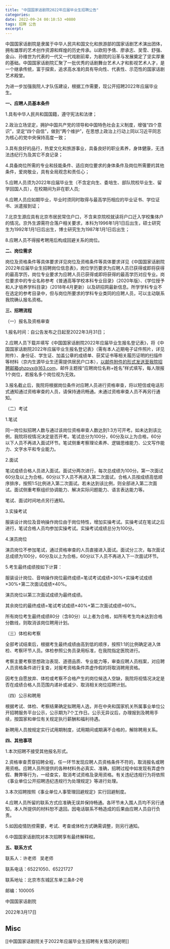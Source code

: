 ```yaml
---
title: "中国国家话剧院2022年应届毕业生招聘公告"
categories: 
date: 2022-09-24 00:10:53 +0800
tags: 招聘 公告
excerpt: 
---
```


中国国家话剧院是隶属于中华人民共和国文化和旅游部的国家话剧艺术演出团体，拥有雄厚的艺术创作资源和辉煌的历史传承。以欧阳予倩、廖承志、吴雪、舒强、金山、孙维世为代表的一代又一代戏剧前辈，为剧院的沿革与发展奠定了坚实厚重的基础。中国国家话剧院汇聚了一批优秀的话剧舞台艺术人才和影视艺术人才，是一个继承传统，富于探索，追求高水准的具有导向性、代表性、示范性的国家话剧艺术殿堂。

为进一步加强我院人才队伍建设，根据工作需要，现公开招聘2022年应届毕业生。

**一、应聘人员基本条件**

1.具有中华人民共和国国籍，遵守宪法和法律；

2.政治立场坚定，拥护中国共产党的领导和中国特色社会主义制度，增强“四个意识”，坚定“四个自信”，做到“两个维护”，在思想上政治上行动上同以习近平同志为核心的党中央保持高度一致；

3.具有良好的品行，热爱文化和旅游事业，具备良好的职业素养，身体健康，无违法违纪行为及其它不良记录；

4.具备岗位所需的专业和技能条件、适应岗位要求的身体条件及岗位所需要的其他条件，爱岗敬业，具有全局观念和责任心；

5.应聘人员须为2022年应届毕业生（不含定向生、委培生、部队院校毕业生、留学回国人员），在校期间为非在职人员;

6.应聘人员应如期毕业，毕业时须同时取得与最高学历相应的毕业证书、学位证书、派遣报到证；

7.北京生源应具有北京市居民常住户口，不含来京院校就读将户口迁入学校集体户的情况。京外生源需符合落户相关要求，本科为1996年1月1日后出生，硕士研究生为1992年1月1日后出生，博士研究生为1987年1月1日后出生；

8.应聘人员不得报考聘用后构成回避关系的岗位。

**二、岗位需求**

岗位及资格条件等具体要求详见岗位及资格条件等具体要求详见《中国国家话剧院2022年应届毕业生招聘岗位信息表》，岗位学历要求为应聘人员已获得或即将获得的最高学历，岗位专业要求为应聘人员已获得或即将获得的最高学历对应专业。岗位要求中的专业名称参考《普通高等学校本科专业目录》（2020年版）、《学位授予和人才培养学科目录》（2018年4月更新）以及研招网最新信息。所学学科专业不在选定的参考目录中，但与岗位所要求的学科专业类同的应聘人员，可以主动联系我院确认报名资格。

**三、招聘流程**

（一）报名及资格审查

1.报名时间：自公告发布之日起至2022年3月31日；

2.应聘人员下载并填写《中国国家话剧院2022年应届毕业生报名登记表》，将《中国国家话剧院2022年应届毕业生报名登记表》（需有本人近期电子证件照片，详见附件）、身份证、学生证、加盖公章的成绩单、获奖证书等相关履历证明的扫描件等材料（京内生源毕业生还需提供居民户口本），以邮件附件的形式发送至我院招聘邮箱ghzpyx@163.com，邮件主题按“应聘岗位名称+姓名”样式填写，每人限报1个岗位，若报名多个岗位视为无效。

3.报名截止后，我院将根据岗位条件对应聘人员进行资格审查，将以短信或电话形式通知通过资格审查的人员，请保持通讯畅通。未通过资格审查人员不再另行通知。 

（二）考试

1.笔试 

同一岗位拟招聘人数与通过该岗位资格审查人数达到1:3方可开考。如未达到该比例，我院将视情况决定是否开考。笔试总分为100分，60分及以上为合格，60分以下人员不再进入面试环节。笔试侧重考察理论素养、逻辑思维能力、公文写作能力、文字水平和专业能力。

2.面试

笔试成绩合格人员进入面试。面试分两次进行，每次总成绩为100分。第一次面试60分及以上为合格，60分以下人员不再进入第二次面试，合格人员按成绩高低顺序排序，按照1:5比例进入第二次面试。若未达到该比例，则全部进入第二次面试。面试侧重考察组织协调能力、解决实际问题能力、语言表达能力等。

笔试、面试时间地点另行通知。

3.实操考试 

服装设计岗位及音响操作岗位由于岗位特性，增加实操考试。实操考试在笔试之后进行，笔试合格人员均参加实操考试。实操考试成绩总分为100分。

4.演员岗位

演员岗位不参加笔试，通过资格审查的人员直接进入面试。面试分三次，每次面试总成绩为100分，60分及以上为合格，60分以下人员不再进入下一次面试环节。

5.考生最终成绩按如下计算：

服装设计岗位、音响操作岗位最终成绩=笔试考试成绩×30%+实操考试成绩×30%+第二次面试成绩×40%。

演员岗位以第三次面试成绩为最终成绩。

其余岗位的最终成绩=笔试考试成绩×40%+第二次面试成绩×60%。

所有岗位考生最终成绩80分（含80分）以上者为合格，如所有考生均未达到合格分数线，则取消该岗位聘用计划。

（三）体检和考察

全部考试结束后，根据考生最终成绩由高到低的顺序，按照1:1的比例确定进入体检、考察环节人员。体检参照公务员录用标准，在我院指定医院进行。

考察主要考察思想政治表现、道德品质、专业能力等，审查应聘人员档案，对应聘人员资格条件进行复查，对报考资格条件弄虚作假的将取消聘用资格。

因考生自愿放弃、体检或考察不合格产生的岗位候选人空缺，我院将视情况决定是否在成绩合格人员范围内递补或减少、取消相关岗位招聘计划。

（四）公示和聘用

根据考试、体检、考察结果确定拟聘用人选，并在中央和国家机关所属事业单位公开招聘服务平台公示，公示期为7个工作日。公示无异议后，办理报到及聘用手续，按国家和单位有关规定执行薪酬和福利待遇。

新聘用人员按规定实行试用期制度，试用期间或期满不合格的，解除聘用关系。

**四、其他事项**

1.本次招聘不接受其他报名形式。

2.资格审查贯穿招聘全程，任一环节发现应聘人员资格条件不符的，取消报名或聘用资格。应聘人员所提供的各种材料务必真实、准确，招聘过程中如发现有弄虚作假、舞弊等行为，一经查实，取消考试资格及录用资格。有关违纪违规行为将依照《事业单位公开招聘违纪违规行为处理规定》等进行处理。

3.本次招聘按照《事业单位人事管理回避规定》实行回避制度。

4.应聘人员所留的联系方式应准确无误并保持畅通。各环节未入围人员均不另行通知，本人所提供的材料恕不退回。因电话联系不畅造成的后果由应聘人员自行负责。

5.如因疫情防控需要，考试、考查或体检方式确需调整，则另行通知。

6.中国国家话剧院对本次招聘享有最终解释权。

**五、联系方式**

联系人：许老师   吴老师    

联系电话：65221050、65221727        

联系地址：北京市东城区东单三条8-2号

邮编：100005

中国国家话剧院

2022年3月17日


## Misc

[[中国国家话剧院关于2022年应届毕业生招聘有关情况的说明]]

